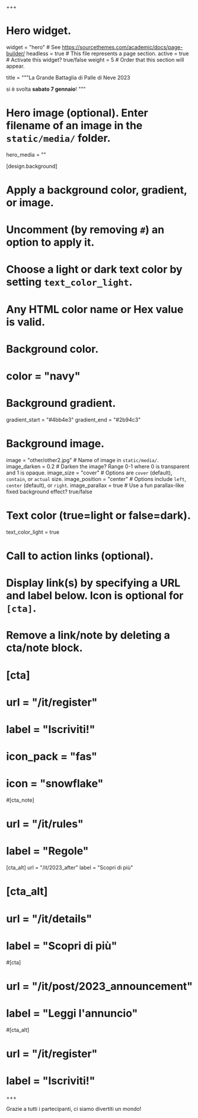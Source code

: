 +++
# Hero widget.
widget = "hero"  # See https://sourcethemes.com/academic/docs/page-builder/
headless = true  # This file represents a page section.
active = true  # Activate this widget? true/false
weight = 5  # Order that this section will appear.

title = """La Grande Battaglia di Palle di Neve 2023

si è svolta **sabato 7 gennaio**!
"""

# Hero image (optional). Enter filename of an image in the `static/media/` folder.
hero_media = ""

[design.background]
  # Apply a background color, gradient, or image.
  #   Uncomment (by removing `#`) an option to apply it.
  #   Choose a light or dark text color by setting `text_color_light`.
  #   Any HTML color name or Hex value is valid.

  # Background color.
  # color = "navy"
  
  # Background gradient.
  gradient_start = "#4bb4e3"
  gradient_end = "#2b94c3"
  
  # Background image.
  image = "other/other2.jpg"  # Name of image in `static/media/`.
  image_darken = 0.2  # Darken the image? Range 0-1 where 0 is transparent and 1 is opaque.
  image_size = "cover"  #  Options are `cover` (default), `contain`, or `actual` size.
  image_position = "center"  # Options include `left`, `center` (default), or `right`.
  image_parallax = true  # Use a fun parallax-like fixed background effect? true/false
  
  # Text color (true=light or false=dark).
  text_color_light = true

# Call to action links (optional).
#   Display link(s) by specifying a URL and label below. Icon is optional for `[cta]`.
#   Remove a link/note by deleting a cta/note block.
# [cta]
#   url = "/it/register"
#   label = "Iscriviti!"
#   icon_pack = "fas"
#   icon = "snowflake"
  
#[cta_note]
#  url = "/it/rules"
#  label = "Regole"
  
[cta_alt]
  url = "/it/2023_after"
  label = "Scopri di più"
  
# [cta_alt]
#   url = "/it/details"
#   label = "Scopri di più"

#[cta]
#  url = "/it/post/2023_announcement"
#  label = "Leggi l'annuncio"
  
#[cta_alt]
#  url = "/it/register"
#  label = "Iscriviti!"
  
+++

Grazie a tutti i partecipanti, ci siamo divertiti un mondo!
<!-- Come da tradizione millenaria, la prossima edizione della Grande Battaglia di Palle di Neve si terrà al [Bivacco Menegazzi](https://goo.gl/maps/CRMbn2kRX38G78UF9) il primo sabato dell'anno. -->

